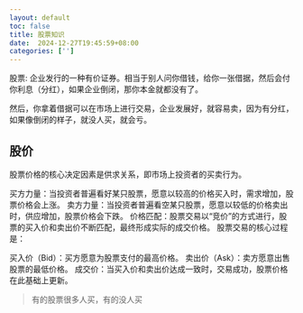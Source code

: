 ```yaml
---
layout: default
toc: false
title: 股票知识
date:  2024-12-27T19:45:59+08:00
categories: ['']
---
```


股票: 企业发行的一种有价证券。相当于别人问你借钱，给你一张借据，然后会付你利息（分红），如果企业倒闭，那你本金就都没有了。
<!--more-->
然后，你拿着借据可以在市场上进行交易，企业发展好，就容易卖，因为有分红，如果像倒闭的样子，就没人买，就会亏。

## 股价

股票价格的核心决定因素是供求关系，即市场上投资者的买卖行为。

买方力量：当投资者普遍看好某只股票，愿意以较高的价格买入时，需求增加，股票价格会上涨。
卖方力量：当投资者普遍看空某只股票，愿意以较低的价格卖出时，供应增加，股票价格会下跌。
价格匹配：股票交易以“竞价”的方式进行，股票的买入价和卖出价不断匹配，最终形成实际的成交价格。
股票交易的核心过程是：

买入价（Bid）：买方愿意为股票支付的最高价格。
卖出价（Ask）：卖方愿意出售股票的最低价格。
成交价：当买入价和卖出价达成一致时，交易成功，股票价格在此基础上更新。

> 有的股票很多人买，有的没人买
